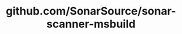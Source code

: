 ---
layout: post
title: github.com/SonarSource/sonar-scanner-msbuild
categories: link
tags: [انگلیسی, برنامه‌نویسی]
---